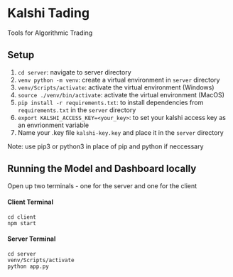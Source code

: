 # Kalshi Tading
Tools for Algorithmic Trading


Setup
----
1. `cd server`: navigate to server directory
2. `venv python -m venv`: create a virtual environment in `server` directory
3. `venv/Scripts/activate`: activate the virtual environment (Windows)
4. `source ./venv/bin/activate`: activate the virtual environment (MacOS)
5. `pip install -r requirements.txt`: to install dependencies from `requirements.txt` in the `server` directory
6. `export KALSHI_ACCESS_KEY=<your_key>`: to set your kalshi access key as an envrionment variable
7. Name your .key file `kalshi-key.key` and place it in the `server` directory

Note: use pip3 or python3 in place of pip and python if neccessary


Running the Model and Dashboard locally
----
Open up two terminals - one for the server and one for the client
#### Client Terminal
`cd client`
<br>
`npm start`

#### Server Terminal
`cd server`
<br>
`venv/Scripts/activate`
<br>
`python app.py`
